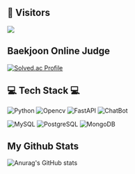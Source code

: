 
## 🔎 Visitors
<a href="https://github.com/easyseop"><img src="https://hits.seeyoufarm.com/api/count/incr/badge.svg?url=https%3A%2F%2Fgithub.com%2Feasyseop%2F&count_bg=%2310110F&title_bg=%23555555&icon=github.svg&icon_color=%23E7E7E7&title=Github&edge_flat=false"/></a>

## Baekjoon Online Judge
[![Solved.ac Profile](http://mazassumnida.wtf/api/v2/generate_badge?boj=wltjq4300)](https://solved.ac/wltjq4300/)




## 💻 Tech Stack 💻 
<img alt="Python" src ="https://img.shields.io/badge/Python-3766AB?style=flat-square&logo=Python&logoColor=yellow"/> <img alt="Opencv" src="https://img.shields.io/badge/Opencv-73BA25?style=flat-square&logo=OpenCV&logoColor=white"> <img alt="FastAPI" src="https://img.shields.io/badge/FastAPI-009688?style=flat-square&logo=FastAPI&logoColor=white"> <img alt="ChatBot" src="https://img.shields.io/badge/ChatBot-FFD000?style=flat-square&logo=ChatBot&logoColor=black">


<img alt="MySQL" src="https://img.shields.io/badge/MySQL-00B5E2?style=flat-square&logo=MySQL&logoColor=white"> <img alt="PostgreSQL" src="https://img.shields.io/badge/PostgreSQL-4169E1?style=flat-square&logo=PostgreSQL&logoColor=white"> <img alt="MongoDB" src="https://img.shields.io/badge/MongoDB-47A248?style=flat-square&logo=MongoDB&logoColor=white"> 






## My Github Stats 
![Anurag's GitHub stats](https://github-readme-stats.vercel.app/api?username=easyseop&show_icons=true&theme=radical)
<!--
**easyseop/easyseop** is a ✨ _special_ ✨ repository because its `README.md` (this file) appears on your GitHub profile.
